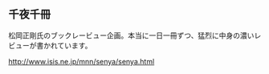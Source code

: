 
## 千夜千冊

松岡正剛氏のブックレービュー企画。本当に一日一冊ずつ、猛烈に中身の濃いレビューが書かれています。



http://www.isis.ne.jp/mnn/senya/senya.html





